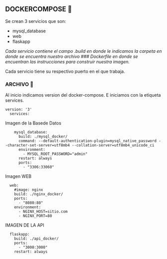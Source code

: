 ## DOCKERCOMPOSE 🚀

Se crean 3 servicios que son:
* mysql_database
* web
* flaskapp

*Cada servicio contiene el campo .build en donde le indicamos la carpeta en donde se encuentra nuestro archivo ### Dockerfile en donde se encuentran las instrucciones para construir nuestra imagen.*

Cada servicio tiene su respectivo puerto en el que trabaja.

### ARCHIVO  🔧
Al inicio indicamos version del docker-compose. E iniciamos con la etiqueta services.

    version: '3'
      services:
      
Imagen de la Basede Datos

        mysql_database:
          build: ./mysql_docker/
          command: --default-authentication-plugin=mysql_native_password --character-set-server=utf8mb4 --collation-server=utf8mb4_unicode_ci
          environment:
            - MYSQL_ROOT_PASSWORD="admin"
          restart: always
          ports: 
            - "3306:33060"
Imagen WEB

      web:
        #image: nginx
        build: ./nginx_docker/
        ports:
          - "8080:80"
        environment:
          - NGINX_HOST=sitio.com
          - NGINX_PORT=80
          
IMAGEN DE LA API

      flaskapp:
        build: ./api_docker/
        ports:
          - "3000:3000"
        restart: always 

